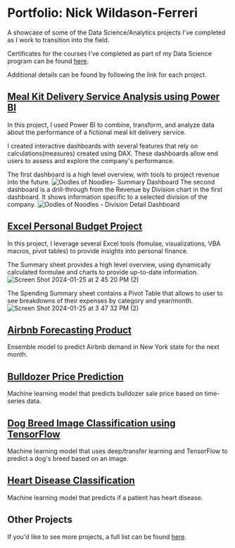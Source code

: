 # Portfolio: Nick Wildason-Ferreri
A showcase of some of the Data Science/Analytics projects I've completed as I work to transition into the field.

Certificates for the courses I've completed as part of my Data Science program can be found [here](https://github.com/nwferreri/Portfolio/tree/main/Certificates).

Additional details can be found by following the link for each project.

## [Meal Kit Delivery Service Analysis using Power BI](https://github.com/nwferreri/meal-kit-delivery-powerbi)
In this project, I used Power BI to combine, transform, and analyze data about the performance of a fictional meal kit delivery service.

I created interactive dashboards with several features that rely on calculations(measures) created using DAX. These dashboards allow end users to assess and explore the company's performance.

The first dashboard is a high level overview, with tools to project revenue into the future.
![Oodles of Noodles- Summary Dashboard](https://github.com/nwferreri/meal-kit-delivery-powerbi/assets/112211174/d794f802-c9a8-41ae-a33a-92c345b4c271)
The second dashboard is a drill-through from the Revenue by Division chart in the first dashboard. It shows information specific to a selected division of the company.
![Oodles of Noodles - Division Detail Dashboard](https://github.com/nwferreri/meal-kit-delivery-powerbi/assets/112211174/669adc93-10be-42da-a2fc-7e56c992300d)

## [Excel Personal Budget Project](https://github.com/nwferreri/excel-budget-project)
In this project, I leverage several Excel tools (fomulae, visualizations, VBA macros, pivot tables) to provide insights into personal finance.

The Summary sheet provides a high level overview, using dynamically calculated formulae and charts to provide up-to-date information.
![Screen Shot 2024-01-25 at 2 45 20 PM (2)](https://github.com/nwferreri/excel-budget-project/assets/112211174/146468b2-6327-4a84-82ae-e29f7f71d926)

The Spending Summary sheet contains a Pivot Table that allows to user to see breakdowns of their expenses by category and year/month.
![Screen Shot 2024-01-25 at 3 47 32 PM (2)](https://github.com/nwferreri/excel-budget-project/assets/112211174/192b6d55-f899-480c-970f-fbe6d695c6cc)

## [Airbnb Forecasting Product](https://github.com/nwferreri/airbnb-forecasting)
Ensemble model to predict Airbnb demand in New York state for the next month.

## [Bulldozer Price Prediction](https://github.com/nwferreri/bulldozer-price-prediction)
Machine learning model that predicts bulldozer sale price based on time-series data.

## [Dog Breed Image Classification using TensorFlow](https://github.com/nwferreri/dog-breed-image-classification)
Machine learning model that uses deep/transfer learning and TensorFlow to predict a dog's breed based on an image.

## [Heart Disease Classification](https://github.com/nwferreri/heart-disease-classification)
Machine learning model that predicts if a patient has heart disease.

## Other Projects
If you'd like to see more projects, a full list can be found [here](https://github.com/nwferreri/all-projects).
